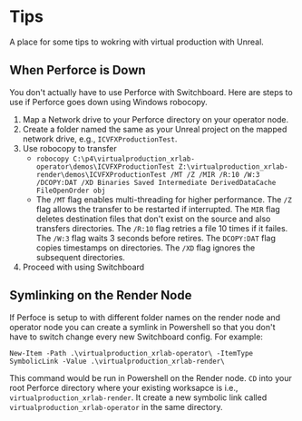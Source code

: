 # Tips
A place for some tips to wokring with virtual production with Unreal. 

## When Perforce is Down
You don't actually have to use Perforce with Switchboard. Here are steps to use if Perforce goes down using Windows robocopy.

1. Map a Network drive to your Perforce directory on your operator node. 
2. Create a folder named the same as your Unreal project on the mapped network drive, e.g., `ICVFXProductionTest`. 
3. Use robocopy to transfer  
    - `robocopy C:\p4\virtualproduction_xrlab-operator\demos\ICVFXProductionTest Z:\virtualproduction_xrlab-render\demos\ICVFXProductionTest /MT /Z /MIR /R:10 /W:3 /DCOPY:DAT /XD Binaries Saved Intermediate DerivedDataCache FileOpenOrder obj`
    - The `/MT` flag enables multi-threading for higher performance. The `/Z` flag allows the transfer to be restarted if interrupted. The `MIR` flag deletes destination files that don't exist on the source and also transfers directories. The `/R:10` flag retries a file 10 times if it failes. The `/W:3` flag waits 3 seconds before retires. The `DCOPY:DAT` flag copies timestamps on directories. The `/XD` flag ignores the subsequent directories.
5. Proceed with using Switchboard 

## Symlinking on the Render Node
If Perfoce is setup to with different folder names on the render node and operator node you can create a symlink in Powershell so that you don't have to switch change every new Switchboard config. For example:

`New-Item -Path .\virtualproduction_xrlab-operator\ -ItemType SymbolicLink -Value .\virtualproduction_xrlab-render\`

This command would be run in Powershell on the Render node. `CD` into your root Perforce directory where your existing worksapce is i.e., `virtualproduction_xrlab-render`. It create a new symbolic link called `virtualproduction_xrlab-operator` in the same directory.
